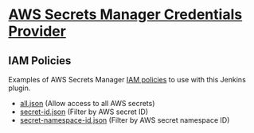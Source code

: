 # [AWS Secrets Manager Credentials Provider](../README.md)

## IAM Policies

Examples of AWS Secrets Manager [IAM policies](https://docs.aws.amazon.com/secretsmanager/latest/userguide/auth-and-access_identity-based-policies.html) to use with this Jenkins plugin.

- [all.json](all.json) (Allow access to all AWS secrets)
- [secret-id.json](secret-id.json) (Filter by AWS secret ID)
- [secret-namespace-id.json](secret-namespace-id.json) (Filter by AWS secret namespace ID)
